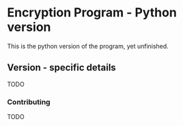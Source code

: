 # Encryption Program - Python version
This is the python version of the program, yet unfinished.

## Version - specific details

TODO

### Contributing

TODO

